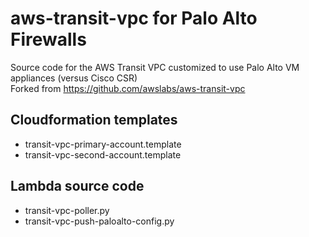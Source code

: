 # aws-transit-vpc for Palo Alto Firewalls
Source code for the AWS Transit VPC customized to use Palo Alto VM appliances (versus Cisco CSR)  
Forked from https://github.com/awslabs/aws-transit-vpc

## Cloudformation templates

- transit-vpc-primary-account.template
- transit-vpc-second-account.template

## Lambda source code

- transit-vpc-poller.py
- transit-vpc-push-paloalto-config.py
